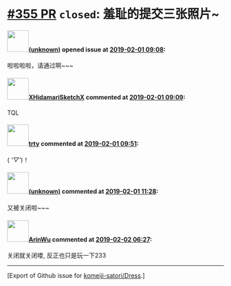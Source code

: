 # [\#355 PR](https://github.com/komeiji-satori/Dress/pull/355) `closed`: 羞耻的提交三张照片~

#### <img src="(unknown)" width="50">[(unknown)]((unknown)) opened issue at [2019-02-01 09:08](https://github.com/komeiji-satori/Dress/pull/355):

啦啦啦啦，请通过啊~~~

#### <img src="https://avatars.githubusercontent.com/u/8938317?u=a6af6ffa81a40c2bcaf7880c2b4573b6052a1336&v=4" width="50">[XHidamariSketchX](https://github.com/XHidamariSketchX) commented at [2019-02-01 09:09](https://github.com/komeiji-satori/Dress/pull/355#issuecomment-459655377):

TQL

#### <img src="https://avatars.githubusercontent.com/u/34420765?v=4" width="50">[trty](https://github.com/trty) commented at [2019-02-01 09:51](https://github.com/komeiji-satori/Dress/pull/355#issuecomment-459666868):

( *'▽'*)！

#### <img src="(unknown)" width="50">[(unknown)]((unknown)) commented at [2019-02-01 11:28](https://github.com/komeiji-satori/Dress/pull/355#issuecomment-459693115):

又被关闭啦~~~

#### <img src="https://avatars.githubusercontent.com/u/29542349?u=22448b2aeed6d22c28190dd3dbb4215f39985da8&v=4" width="50">[ArinWu](https://github.com/ArinWu) commented at [2019-02-02 06:27](https://github.com/komeiji-satori/Dress/pull/355#issuecomment-459940107):

关闭就关闭喽, 反正也只是玩一下233


-------------------------------------------------------------------------------



[Export of Github issue for [komeiji-satori/Dress](https://github.com/komeiji-satori/Dress).]
